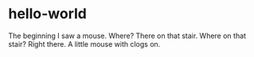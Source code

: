 hello-world
===========

The beginning
I saw a mouse. Where? There on that stair. Where on that stair? Right there. 
A little mouse with clogs on.
